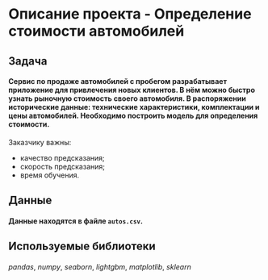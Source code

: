 # Описание проекта - Определение стоимости автомобилей

## Задача
#### Сервис по продаже автомобилей с пробегом разрабатывает приложение для привлечения новых клиентов. В нём можно быстро узнать рыночную стоимость своего автомобиля. В распоряжении исторические данные: технические характеристики, комплектации и цены автомобилей. Необходимо построить модель для определения стоимости. 

Заказчику важны:

- качество предсказания;
- скорость предсказания;
- время обучения.

## Данные
#### Данные находятся в файле `autos.csv`.

## Используемые библиотеки

#### 
*pandas*, *numpy*, *seaborn*, *lightgbm*, *matplotlib*, *sklearn*
